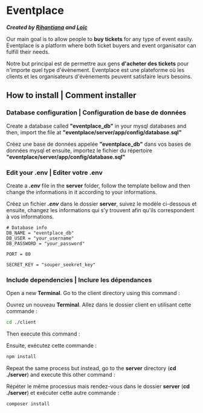 # Eventplace

***Created by [Rihantiana]() and [Loïc]()***

Our main goal is to allow people to **buy tickets** for any type of event easily. Eventplace is a platform where both ticket buyers and event organisator can fulfill their needs.

Notre but principal est de permettre aux gens **d'acheter des tickets** pour n'importe quel type d'évènement. Eventplace est une plateforme où les clients et les organisateurs d'évènements peuvent satisfaire leurs besoins.

## How to install | Comment installer

### Database configuration | Configuration de base de données

Create a database called **"eventplace_db"** in your mysql databases and then, import the file at **"eventplace/server/app/config/database.sql"**

Créez une base de données appelée **"eventplace_db"** dans vos bases de données mysql et ensuite, importez le fichier du répertoire **"eventplace/server/app/config/database.sql"**

### Edit your .env | Editer votre .env

Create a ***.env*** file in the **server** folder, follow the template bellow and then change the informations in it according to your informations.

Créez un fichier ***.env*** dans le dossier **server**, suivez le modèle ci-dessous et ensuite, changez les informations qui s'y trouvent afin qu'ils correspondent à vos informations.

```dotenv
# Database info
DB_NAME = "eventplace_db"
DB_USER = "your_username"
DB_PASSWORD = "your_password"

PORT = 80

SECRET_KEY = "souper_seekret_key"
```

### Include dependencies | Inclure les dépendances

Open a new **Terminal**. Go to the client directory using this command :

Ouvrez un nouveau **Terminal**. Allez dans le dossier client en utilisant cette commande :

```bash
cd ./client
```

Then execute this command :

Ensuite, exécutez cette commande :

```bash
npm install
```

Repeat the same process but instead, go to the **server** directory (**cd ./server**) and execute this other command :

Répéter le même processus mais rendez-vous dans le dossier **server** (**cd ./server**) et exécuter cette autre commande :

```bash
composer install
```